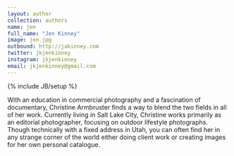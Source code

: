 ```yaml
---
layout: author
collection: authors
name: jen
full_name: "Jen Kinney"
image: jen.jpg
outbound: http://jakinney.com
twitter: jkjenkinney
instagram: jkjenkinney
email: jkjenkinney@gmail.com
---
```

{% include JB/setup %}

With an education in commercial photography and a fascination of documentary, Christine Armbruster finds a way to blend the two fields in all of her work. Currently living in Salt Lake City, Christine works primarily as an editorial photographer, focusing on outdoor lifestyle photographs. Though technically with a fixed address in Utah, you can often find her in any strange corner of the world either doing client work or creating images for her own personal catalogue.
